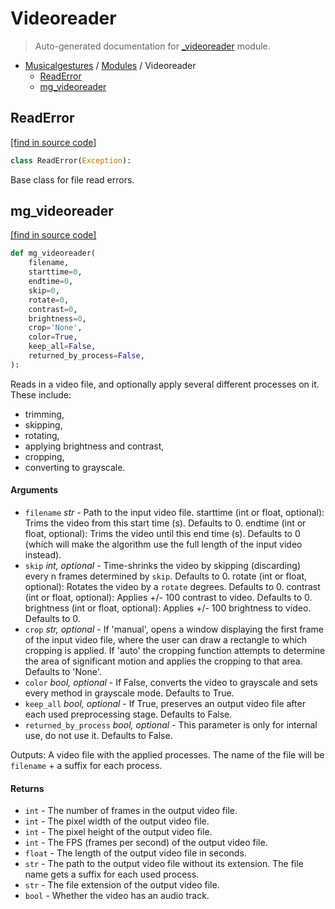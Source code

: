 # Videoreader

> Auto-generated documentation for [_videoreader](..\_videoreader.py) module.

- [Musicalgestures](README.md#musicalgestures-index) / [Modules](MODULES.md#musicalgestures-modules) / Videoreader
    - [ReadError](#readerror)
    - [mg_videoreader](#mg_videoreader)

## ReadError

[[find in source code]](..\_videoreader.py#L9)

```python
class ReadError(Exception):
```

Base class for file read errors.

## mg_videoreader

[[find in source code]](..\_videoreader.py#L14)

```python
def mg_videoreader(
    filename,
    starttime=0,
    endtime=0,
    skip=0,
    rotate=0,
    contrast=0,
    brightness=0,
    crop='None',
    color=True,
    keep_all=False,
    returned_by_process=False,
):
```

Reads in a video file, and optionally apply several different processes on it. These include:
- trimming,
- skipping,
- rotating,
- applying brightness and contrast,
- cropping,
- converting to grayscale.

#### Arguments

- `filename` *str* - Path to the input video file.
starttime (int or float, optional): Trims the video from this start time (s). Defaults to 0.
endtime (int or float, optional): Trims the video until this end time (s). Defaults to 0 (which will make the algorithm use the full length of the input video instead).
- `skip` *int, optional* - Time-shrinks the video by skipping (discarding) every n frames determined by `skip`. Defaults to 0.
rotate (int or float, optional): Rotates the video by a `rotate` degrees. Defaults to 0.
contrast (int or float, optional): Applies +/- 100 contrast to video. Defaults to 0.
brightness (int or float, optional): Applies +/- 100 brightness to video. Defaults to 0.
- `crop` *str, optional* - If 'manual', opens a window displaying the first frame of the input video file, where the user can draw a rectangle to which cropping is applied. If 'auto' the cropping function attempts to determine the area of significant motion and applies the cropping to that area. Defaults to 'None'.
- `color` *bool, optional* - If False, converts the video to grayscale and sets every method in grayscale mode. Defaults to True.
- `keep_all` *bool, optional* - If True, preserves an output video file after each used preprocessing stage. Defaults to False.
- `returned_by_process` *bool, optional* - This parameter is only for internal use, do not use it. Defaults to False.

Outputs:
    A video file with the applied processes. The name of the file will be `filename` + a suffix for each process.

#### Returns

- `int` - The number of frames in the output video file.
- `int` - The pixel width of the output video file.
- `int` - The pixel height of the output video file.
- `int` - The FPS (frames per second) of the output video file.
- `float` - The length of the output video file in seconds.
- `str` - The path to the output video file without its extension. The file name gets a suffix for each used process.
- `str` - The file extension of the output video file.
- `bool` - Whether the video has an audio track.
